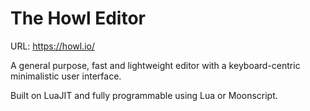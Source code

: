 # The Howl Editor

URL: https://howl.io/

A general purpose, fast and lightweight editor with a keyboard-centric minimalistic user interface.

Built on LuaJIT and fully programmable using Lua or Moonscript.